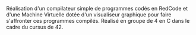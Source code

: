 Réalisation d'un compilateur simple de programmes codés en RedCode et d'une Machine Virtuelle dotée d'un visualiseur graphique pour faire s'affronter ces programmes compilés. Réalisé en groupe de 4 en C dans le cadre du cursus de 42.
